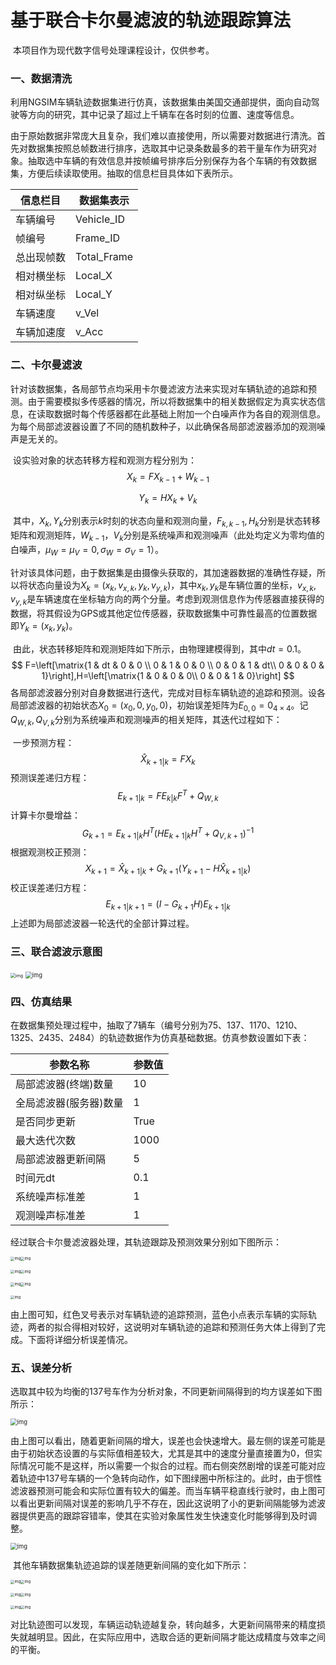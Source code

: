 # 基于联合卡尔曼滤波的轨迹跟踪算法

​	本项目作为现代数字信号处理课程设计，仅供参考。

### 一、数据清洗

​	利用NGSIM车辆轨迹数据集进行仿真，该数据集由美国交通部提供，面向自动驾驶等方向的研究，其中记录了超过上千辆车在各时刻的位置、速度等信息。

​	由于原始数据非常庞大且复杂，我们难以直接使用，所以需要对数据进行清洗。首先对数据集按照总帧数进行排序，选取其中记录条数最多的若干量车作为研究对象。抽取选中车辆的有效信息并按帧编号排序后分别保存为各个车辆的有效数据集，方便后续读取使用。抽取的信息栏目具体如下表所示。

| 信息栏目   | 数据集表示  |
| ---------- | ----------- |
| 车辆编号   | Vehicle_ID  |
| 帧编号     | Frame_ID    |
| 总出现帧数 | Total_Frame |
| 相对横坐标 | Local_X     |
| 相对纵坐标 | Local_Y     |
| 车辆速度   | v_Vel       |
| 车辆加速度 | v_Acc       |

### 二、卡尔曼滤波

​	针对该数据集，各局部节点均采用卡尔曼滤波方法来实现对车辆轨迹的追踪和预测。由于需要模拟多传感器的情况，所以将数据集中的相关数据假定为真实状态信息，在读取数据时每个传感器都在此基础上附加一个白噪声作为各自的观测信息。为每个局部滤波器设置了不同的随机数种子，以此确保各局部滤波器添加的观测噪声是无关的。

​	设实验对象的状态转移方程和观测方程分别为：
$$
X_k=FX_{k-1}+W_{k-1}\tag{1}
$$

$$
Y_k=HX_k+V_k\tag{2}
$$

​	其中，$X_k,Y_k$分别表示$k$时刻的状态向量和观测向量，$F_{k,k-1},H_k$分别是状态转移矩阵和观测矩阵，$W_{k-1}，V_k$分别是系统噪声和观测噪声（此处均定义为零均值的白噪声，$\mu_W=\mu_V=0,\sigma_W=\sigma_V=1$）。

​	针对该具体问题，由于数据集是由摄像头获取的，其加速器数据的准确性存疑，所以将状态向量设为$X_k=(x_k,v_{x,k},y_k,v_{y,k})$，其中$x_k,y_k$是车辆位置的坐标，$v_{x,k},v_{y,k}$是车辆速度在坐标轴方向的两个分量。考虑到观测信息作为传感器直接获得的数据，将其假设为GPS或其他定位传感器，获取数据集中可靠性最高的位置数据即$Y_k=(x_k,y_k)$。

​	由此，状态转移矩阵和观测矩阵如下所示，由物理建模得到，其中$dt=0.1$。
$$
F=\left[\matrix{1 & dt & 0 & 0 \\
						0 &  1 & 0 & 0 \\
						0 &  0 & 1 & dt\\
						0 &  0 & 0 &  1}\right],H=\left[\matrix{1 & 0 & 0 & 0\\
							0 & 0 & 1 & 0}\right]
$$
​	各局部滤波器分别对自身数据进行迭代，完成对目标车辆轨迹的追踪和预测。设各局部滤波器的初始状态$X_0=(x_0,0,y_0,0)$，初始误差矩阵为$E_{0,0}=0_{4×4}$。记$Q_{W,k},Q_{V,k}$分别为系统噪声和观测噪声的相关矩阵，其迭代过程如下：

​	一步预测方程：
$$
\hat{X}_{k+1|k}=FX_k\tag{3}
$$
​	预测误差递归方程：
$$
E_{k+1|k} = FE_{k|k}F^T+Q_{W,k}\tag{4}
$$
​	计算卡尔曼增益：
$$
G_{k+1}=E_{k+1|k}H^T(HE_{k+1|k}H^T+Q_{V,k+1})^{-1}\tag{5}
$$
​	根据观测校正预测：
$$
X_{k+1}=\hat{X}_{k+1|k}+G_{k+1}(Y_{k+1}-H\hat{X}_{k+1|k})\tag{6}
$$
​	校正误差递归方程：
$$
E_{k+1|k+1} = (I-G_{k+1}H)E_{k+1|k}\tag{7}
$$
​	上述即为局部滤波器一轮迭代的全部计算过程。

### 三、联合滤波示意图

<img src="federated kalman.png" alt="img" style="zoom: 50%;" />

<img src="framework.png" alt="img" style="zoom: 67%;" />

### 四、仿真结果

在数据集预处理过程中，抽取了7辆车（编号分别为75、137、1170、1210、1325、2435、2484）的轨迹数据作为仿真基础数据。仿真参数设置如下表：

| 参数名称               | 参数值 |
| ---------------------- | ------ |
| 局部滤波器(终端)数量   | 10     |
| 全局滤波器(服务器)数量 | 1      |
| 是否同步更新           | True   |
| 最大迭代次数           | 1000   |
| 局部滤波器更新间隔     | 5      |
| 时间元dt               | 0.1    |
| 系统噪声标准差         | 1      |
| 观测噪声标准差         | 1      |

经过联合卡尔曼滤波器处理，其轨迹跟踪及预测效果分别如下图所示：

<img src="H:/学习/研一上/现代数字信号处理/大作业_吴震宁/DSP/res/Trajectory of Car 75.png" alt="img" style="zoom:40%;" /><img src="H:/学习/研一上/现代数字信号处理/大作业_吴震宁/DSP/res/Trajectory of Car 137.png" alt="img" style="zoom:40%;" />

<img src="H:/学习/研一上/现代数字信号处理/大作业_吴震宁/DSP/res/Trajectory of Car 1170.png" alt="img" style="zoom:40%;" /><img src="H:/学习/研一上/现代数字信号处理/大作业_吴震宁/DSP/res/Trajectory of Car 1210.png" alt="img" style="zoom:40%;" />

<img src="H:/学习/研一上/现代数字信号处理/大作业_吴震宁/DSP/res/Trajectory of Car 1325.png" alt="img" style="zoom:40%;" /><img src="H:/学习/研一上/现代数字信号处理/大作业_吴震宁/DSP/res/Trajectory of Car 2435.png" alt="img" style="zoom:40%;" />

<img src="H:/学习/研一上/现代数字信号处理/大作业_吴震宁/DSP/res/Trajectory of Car 2484.png" alt="img" style="zoom:40%;" />

​	由上图可知，红色叉号表示对车辆轨迹的追踪预测，蓝色小点表示车辆的实际轨迹，两者的拟合得相对较好，这说明对车辆轨迹的追踪和预测任务大体上得到了完成。下面将详细分析误差情况。

### 五、误差分析

选取其中较为均衡的137号车作为分析对象，不同更新间隔得到的均方误差如下图所示：

<img src="H:/学习/研一上/现代数字信号处理/大作业_吴震宁/DSP/res/Error of Different Intervals (Car 137).png" alt="img" style="zoom: 67%;" />

​	由上图可以看出，随着更新间隔的增大，误差也会快速增大。最左侧的误差可能是由于初始状态设置的与实际值相差较大，尤其是其中的速度分量直接置为0，但实际情况可能不是这样，所以需要一个拟合的过程。而右侧突然剧增的误差可能对应着轨迹中137号车辆的一个急转向动作，如下图绿圈中所标注的。此时，由于惯性滤波器预测可能会和实际位置有较大的偏差。而当车辆平稳直线行驶时，由上图可以看出更新间隔对误差的影响几乎不存在，因此这说明了小的更新间隔能够为滤波器提供更高的跟踪容错率，使其在实验对象属性发生快速变化时能够得到及时调整。

<img src="H:/学习/研一上/现代数字信号处理/大作业_吴震宁/DSP/res/Trajectory of Car 137(2).png" alt="img" style="zoom: 67%;" />

​	其他车辆数据集轨迹追踪的误差随更新间隔的变化如下所示：

<img src="H:/学习/研一上/现代数字信号处理/大作业_吴震宁/DSP/res/Error of Different Intervals (Car 75).png" alt="img" style="zoom:40%;" /><img src="H:/学习/研一上/现代数字信号处理/大作业_吴震宁/DSP/res/Error of Different Intervals (Car 1170).png" alt="img" style="zoom:40%;" />

<img src="H:/学习/研一上/现代数字信号处理/大作业_吴震宁/DSP/res/Error of Different Intervals (Car 1210).png" alt="img" style="zoom:40%;" /><img src="H:/学习/研一上/现代数字信号处理/大作业_吴震宁/DSP/res/Error of Different Intervals (Car 1325).png" alt="img" style="zoom:40%;" />

<img src="H:/学习/研一上/现代数字信号处理/大作业_吴震宁/DSP/res/Error of Different Intervals (Car 2435).png" alt="img" style="zoom:40%;" /><img src="H:/学习/研一上/现代数字信号处理/大作业_吴震宁/DSP/res/Error of Different Intervals (Car 2484).png" alt="img" style="zoom:40%;" />

​	对比轨迹图可以发现，车辆运动轨迹越复杂，转向越多，大更新间隔带来的精度损失就越明显。因此，在实际应用中，选取合适的更新间隔才能达成精度与效率之间的平衡。